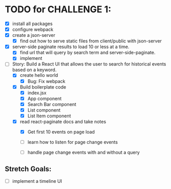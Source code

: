 # TODO for CHALLENGE 1:

- [X] install all packages
- [X] configure webpack
- [X] create a json-server
  - [X] find out how to serve static files from client/public with json-server
- [X] server-side paginate results to load 10 or less at a time.
  - [X] find url that will query by search term and server-side-paginate.
  - [X] implement
- [ ] Story: Build a React UI that allows the user to search for historical events based on a keyword.
  - [X] create hello world
    - [X] Bug: Fix webpack
  - [X] Build boilerplate code
    - [X] index.jsx
    - [X] App component
    - [X] Search Bar component
    - [X] List component
    - [X] List Item component
  - [X] read react-paginate docs and take notes
    - [X] Get first 10 events on page load
    - [ ] learn how to listen for page change events
    - [ ] handle page change events with and without a query


## Stretch Goals:
  - [ ] implement a timeline UI
